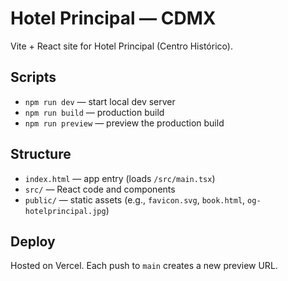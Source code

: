 # Hotel Principal — CDMX

Vite + React site for Hotel Principal (Centro Histórico).

## Scripts
- `npm run dev` — start local dev server
- `npm run build` — production build
- `npm run preview` — preview the production build

## Structure
- `index.html` — app entry (loads `/src/main.tsx`)
- `src/` — React code and components
- `public/` — static assets (e.g., `favicon.svg`, `book.html`, `og-hotelprincipal.jpg`)

## Deploy
Hosted on Vercel. Each push to `main` creates a new preview URL.

